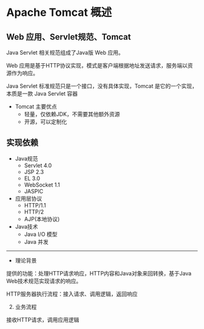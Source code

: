 # Apache Tomcat 概述


##  Web 应用、Servlet规范、Tomcat

Java Servlet 相关规范组成了Java版 Web 应用。

Web 应用是基于HTTP协议实现，模式是客户端根据地址发送请求，服务端以资源作为响应。

Java Servlet 标准规范只是一个接口，没有具体实现，Tomcat 是它的一个实现，本质是一款 Java Servlet 容器

-   Tomcat 主要优点
    -   轻量，仅依赖JDK，不需要其他额外资源
    -   开源，可以定制化


##  实现依赖
-   Java规范
    -   Servlet 4.0
    -   JSP 2.3
    -   EL 3.0
    -   WebSocket 1.1
    -   JASPIC
-   应用层协议
    -   HTTP/1.1
    -   HTTP/2
    -   AJP(本地协议)
-   Java技术
    -   Java I/O 模型
    -   Java 并发


----


-   理论背景

提供的功能：处理HTTP请求响应，HTTP内容和Java对象来回转换，基于Java Web技术规范实现请求的响应。

HTTP服务器执行流程：接入请求、调用逻辑，返回响应


2.  业务流程

接收HTTP请求，调用应用逻辑

